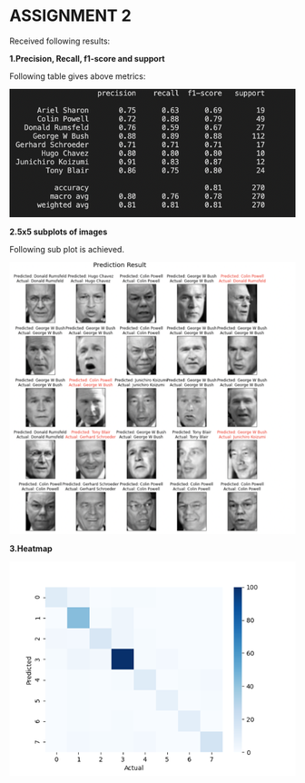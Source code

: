# ASSIGNMENT 2

Received following results:

**1.Precision, Recall, f1-score and support**

Following table gives above metrics:

![picture](results.png)

**2.5x5 subplots of images**

Following sub plot is achieved. 

![picture](face_plot.png)

**3.Heatmap**

![picture](heatmap.png)

